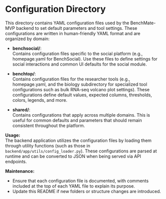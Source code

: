 # Configuration Directory

This directory contains YAML configuration files used by the BenchMate-MVP backend to set default parameters and tool settings. These configurations are written in human-friendly YAML format and are organized by domain:

- **benchsocial/**:  
  Contains configuration files specific to the social platform (e.g., homepage.yaml for BenchSocial). Use these files to define settings for social interactions and common UI defaults for the social module.

- **benchtop/**:  
  Contains configuration files for the researcher tools (e.g., homepage.yaml, and the biology subdirectory for specialized tool configurations such as bulk RNA-seq volcano plot settings). These configurations define default values, expected columns, thresholds, colors, legends, and more.

- **shared/**:  
  Contains configurations that apply across multiple domains. This is useful for common defaults and parameters that should remain consistent throughout the platform.

**Usage:**  
The backend application utilizes the configuration files by loading them through utility functions (such as those in `backend/app/utils/config_loader.py`). These configurations are parsed at runtime and can be converted to JSON when being served via API endpoints.

**Maintenance:**  
- Ensure that each configuration file is documented, with comments included at the top of each YAML file to explain its purpose.  
- Update this README if new folders or structure changes are introduced.
